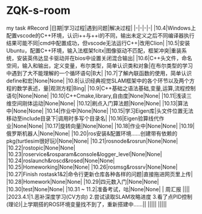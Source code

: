 # ZQK-s-room
my task
#Record
|日期|学习过程|遇到问题|解决过程|
|-|-|-|-|
|10.4|Windows上配置vscode的C++环境，认识i++与++i的不同，输出未定义之后不同编译器执行结果可能不同|cmd中配置成功，但vscode无法运行C++|改用Clion|
|10.5|安装Ubuntu，配置C++环境，输入法框架fcitx|图像驱动不匹配，框架冲突|重装系统，安装英伟达显卡驱动并在bios中设置关闭混合输出|
|10.6|C++头文件，命名空间，输入和输出，定义变量，布尔类型，简单认识类和对象|在布尔类型的学习中遇到了大不能理解的一个循环语句|B大|
|10.7|了解內联函数的使用，简单认识define和宏|None|None|
|10.8|认识经典视觉SLAM框架中的各个环节以及两个方程的数学表述，量|观测方程|Bing|
|10.9|C++基础之语法基础,变量,运算,流程控制语句|None|None|
|10.10|C++Cmake,library,自由度|None|None|
|10.11|浅读三维空间刚体运动|None|None|
|10.12|刷点入门算法题|None|None|
|10.13|算法中|None|None|
|10.14|作业中|None|None|
|10.15|学习Eigen库|头文件位置无法移动至include目录下|调用时多写个目录名|
|10.16|Eigen验算线代作业|None|None|
|10.17|旋转向量|None|None|
|10.18|作业中|None|None|
|10.19|俄罗斯机器人|None|None|
|10.20|ros安装&配置环境......创建带有依赖的pkg(turtlesim很好玩)|None|None|
|10.21|rosnode&rosrun|None|None|
|10.22|rostopic|None|None|
|10.23|roservice&rosparam&console&logger_level|None|None|
|10.24|roslaunch&roscd&rosed|None|None|
|10.25|Homeworking|None|None|
|10.26|rosmsg&rossrv|None|None|
|10.27|Finish rostask1&2|命令行更新仓库各种各样的问题|直接拖进网页里上传|
|10.28|Homework|None|None|
|10.29|四元数入门|None|None|
|10.30|test|None|None|
|10.31 ~ 11.2|准备考试，咕|None|None|
| 周汇报 ||||
|2023.4.1|1.恶补深度学习(CV方向) 2.尝试读取SLAM攻略进度 3.看了点PID控制(理论)|上学期搭的ROS环境变量找不到了，重新搭建中......||
|||||
|||||
